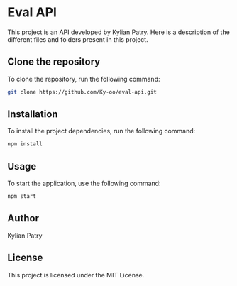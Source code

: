 # Eval API

This project is an API developed by Kylian Patry. Here is a description of the different files and folders present in this project.

## Clone the repository

To clone the repository, run the following command:

```bash
git clone https://github.com/Ky-oo/eval-api.git
```

## Installation

To install the project dependencies, run the following command:

```bash
npm install
```

## Usage

To start the application, use the following command:

```bash
npm start
```

## Author

Kylian Patry

## License

This project is licensed under the MIT License.
